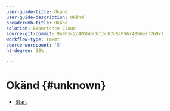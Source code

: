 ```yaml
---
user-guide-title: Okänd
user-guide-description: Okänd
breadcrumb-title: Okänd
solution: Experience Cloud
source-git-commit: 9a903c2c485bbe3c16d07c8495674856e8f26972
workflow-type: tm+mt
source-wordcount: '5'
ht-degree: 20%

---
```


# Okänd {#unknown}

* [Start](home.md)
